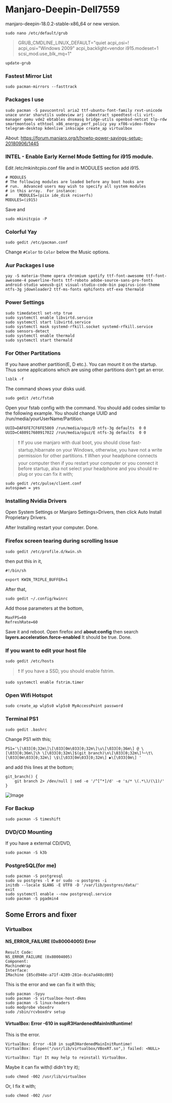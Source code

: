 # Manjaro-Deepin-Dell7559

manjaro-deepin-18.0.2-stable-x86_64 or new version.


```
sudo nano /etc/default/grub 
```
> GRUB_CMDLINE_LINUX_DEFAULT="quiet acpi_osi=! acpi_osi=\"Windows 2009\" acpi_backlight=vendor i915.modeset=1 scsi_mod.use_blk_mq=1" 
```
update-grub
```
### Fastest Mirror List
```
sudo pacman-mirrors --fasttrack
```
### Packages I use
```
sudo pacman -S pavucontrol aria2 ttf-ubuntu-font-family rxvt-unicode unace unrar sharutils uudeview arj cabextract speedtest-cli virt-manager qemu vde2 ebtables dnsmasq bridge-utils openbsd-netcat tlp-rdw smartmontools ethtool x86_energy_perf_policy yay xf86-video-fbdev telegram-desktop kdenlive inkscape create_ap virtualbox
```

About: https://forum.manjaro.org/t/howto-power-savings-setup-20180906/1445
### INTEL - Enable Early Kernel Mode Setting for i915 module.
Edit /etc/mkinitcpio.conf file and in MODULES section add i915.
```
# MODULES
# The following modules are loaded before any boot hooks are
# run.  Advanced users may wish to specify all system modules
# in this array.  For instance:
#     MODULES=(piix ide_disk reiserfs)
MODULES=(i915)
```
Save and
```
sudo mkinitcpio -P
```
### Colorful Yay
```
sudo gedit /etc/pacman.conf
```
Change `#Color` to `Color` below the Music options.

### Aur Packages I use
```
yay -S materia-theme opera chromium spotify ttf-font-awesome ttf-font-awesome-4 powerline-fonts ttf-roboto adobe-source-sans-pro-fonts android-studio woeusb-git visual-studio-code-bin papirus-icon-theme ntfs-3g jdownloader2 ttf-ms-fonts ephifonts otf-exo thermald
```
### Power Settings
```
sudo timedatectl set-ntp true
sudo systemctl enable libvirtd.service
sudo systemctl start libvirtd.service
sudo systemctl mask systemd-rfkill.socket systemd-rfkill.service
sudo sensors-detect
sudo systemctl enable thermald
sudo systemctl start thermald
```
### For Other Partitations
If you have another partition(E, D etc.). You can mount it on the startup. Thus some applications which are using other partitions don't get an error.

```
lsblk -f
```
The command shows your disks uuid.
```
sudo gedit /etc/fstab 
```
Open your fstab config with the command. You should add codes similar to the following example. You should change UUID and /run/media/yourUserName/Partition.
```
UUID=DAF6FE7CF6FE5869 /run/media/oguz/D ntfs-3g defaults  0 0
UUID=C480917680917022 /run/media/oguz/E ntfs-3g defaults  0 0
```

>  :exclamation: If you use manjaro with dual boot, you should close fast-startup,hibarnate on your Windows, otherwise, you have not a write permission for other partitions.
>  :exclamation: When your headphone connects your computer then if you restart your computer or you connect it before startup, alsa not select your headphone and you should re-plug or you can fix it with;
```
sudo gedit /etc/pulse/client.conf 
autospawn = yes
```
### Installing Nvidia Drivers
Open System Settings or Manjaro Settings>Drivers, then click Auto Install Proprietary Drivers.


After Installing restart your computer. Done.
### Firefox screen tearing during scrolling Issue
```
sudo gedit /etc/profile.d/kwin.sh
```
then put this in it,
```
#!/bin/sh

export KWIN_TRIPLE_BUFFER=1
```
After that, 
```
sudo gedit ~/.config/kwinrc
```
Add those parameters at the bottom,

```
MaxFPS=60
RefreshRate=60
```
Save it and reboot. 
Open firefox and 
**about:config**
then search  **layers.acceleration.force-enabled**
It should be true.
Done.
### If you want to edit your host file
```
sudo gedit /etc/hosts
```
>  :exclamation: If you have a SSD, you should enable fstrim.
```
sudo systemctl enable fstrim.timer
```
### Open Wifi Hotspot
```
sudo create_ap wlp5s0 wlp5s0 MyAccessPoint password
```
### Terminal PS1
```
sudo gedit .bashrc
```
Change PS1 with this;
```
PS1='\[\033[0;32m\]\[\033[0m\033[0;32m\]\u\[\033[0;36m\] @ \[\033[0;36m\]\h \[\033[0;32m\]$(git_branch)\n\[\033[0;32m\]└─\t\[\033[0m\033[0;32m\] \$\[\033[0m\033[0;32m\] ▶\[\033[0m\] '
```
and add this lines at the bottom;
```
git_branch() {
    git branch 2> /dev/null | sed -e '/^[^*]/d' -e 's/* \(.*\)/(\1)/'
}
```
![Image](https://user-images.githubusercontent.com/5963437/46868048-baf1e580-ce2f-11e8-97aa-a02be1b8a066.png)


### For Backup
```
sudo pacman -S timeshift
```
### DVD/CD Mounting
If you have a external CD/DVD,
```
sudo pacman -S k3b
```
### PostgreSQL(for me)
```
sudo pacman -S postgresql
sudo su postgres -l # or sudo -u postgres -i
initdb --locale $LANG -E UTF8 -D '/var/lib/postgres/data/'
exit
sudo systemctl enable --now postgresql.service
sudo pacman -S pgadmin4

```
## Some Errors and fixer
### Virtualbox
#### NS_ERROR_FAILURE (0x80004005) Error
```
Result Code: 
NS_ERROR_FAILURE (0x80004005)
Component: 
MachineWrap
Interface: 
IMachine {85cd948e-a71f-4289-281e-0ca7ad48cd89}
```
This is the error and we can fix it with this;
```
sudo pacman -Syyu
sudo pacman -S virtualbox-host-dkms
sudo pacman -S linux-headers
sudo modprobe vboxdrv
sudo /sbin/rcvboxdrv setup
```
#### VirtualBox: Error -610 in supR3HardenedMainInitRuntime!
This is the error.
```
VirtualBox: Error -610 in supR3HardenedMainInitRuntime!
VirtualBox: dlopen("/usr/lib/virtualbox/VBoxRT.so",) failed: <NULL>

VirtualBox: Tip! It may help to reinstall VirtualBox.
```
Maybe it can fix with(I didn't try it);
```
sudo chmod -002 /usr/lib/virtualbox
```
Or, I fix it with;
```
sudo chmod -002 /usr
```
